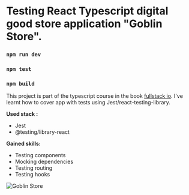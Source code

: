 # Testing React Typescript digital good store application "Goblin Store".

### `npm run dev`
### `npm test`
### `npm build`

This project is part of the typescript course in the book [fullstack io](https://www.newline.co/fullstack-react-with-typescript). I've learnt how to cover app with tests using Jest/react-testing-library.

**Used stack :** 
- Jest
- @testing/library-react

**Gained skills:**

- Testing components
- Mocking dependencies
- Testing routing
- Testing hooks

![Goblin Store](https://sun9-88.userapi.com/s/v1/if2/5k5Lam4gBbD--ZTwdArDDEN7hgargGrD27XW318JKRSTz2dD622adVYej4eW3lGj9EiP6WtlITntbyAJB6KDWZOd.jpg?size=1163x951&quality=96&type=album)

